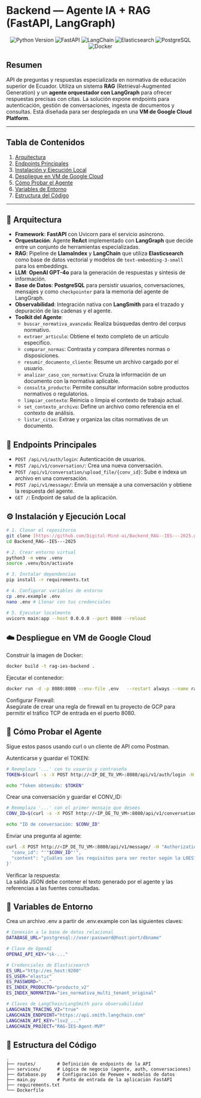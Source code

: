 # Backend — Agente IA + RAG (FastAPI, LangGraph)

<p align="center">
  <img src="https://img.shields.io/badge/Python-3.10%2B-blue?logo=python&logoColor=white" alt="Python Version">
  <img src="https://img.shields.io/badge/FastAPI-0.100%2B-green?logo=fastapi&logoColor=white" alt="FastAPI">
  <img src="https://img.shields.io/badge/LangChain-blueviolet?logo=langchain" alt="LangChain">
  <img src="https://img.shields.io/badge/Elasticsearch-orange?logo=elasticsearch" alt="Elasticsearch">
  <img src="https://img.shields.io/badge/PostgreSQL-darkblue?logo=postgresql&logoColor=white" alt="PostgreSQL">
  <img src="https://img.shields.io/badge/Docker-blue?logo=docker&logoColor=white" alt="Docker">
</p>

## Resumen

API de preguntas y respuestas especializada en normativa de educación superior de Ecuador. Utiliza un sistema **RAG** (Retrieval-Augmented Generation) y un **agente orquestador con LangGraph** para ofrecer respuestas precisas con citas. La solución expone endpoints para autenticación, gestión de conversaciones, ingesta de documentos y consultas. Está diseñada para ser desplegada en una **VM de Google Cloud Platform**.

---

## Tabla de Contenidos
1. [Arquitectura](#-arquitectura)
2. [Endpoints Principales](#-endpoints-principales)
3. [Instalación y Ejecución Local](#️-instalación-y-ejecución-local)
4. [Despliegue en VM de Google Cloud](#️-despliegue-en-vm-de-google-cloud)
5. [Cómo Probar el Agente](#-cómo-probar-el-agente)
6. [Variables de Entorno](#-variables-de-entorno)
7. [Estructura del Código](#-estructura-del-código)

---

## 🧱 Arquitectura

- **Framework**: **FastAPI** con Uvicorn para el servicio asíncrono.
- **Orquestación**: Agente **ReAct** implementado con **LangGraph** que decide entre un conjunto de herramientas especializadas.
- **RAG**: Pipeline de **LlamaIndex** y **LangChain** que utiliza **Elasticsearch** como base de datos vectorial y modelos de `text-embedding-3-small` para los embeddings.
- **LLM**: **OpenAI GPT-4o** para la generación de respuestas y síntesis de información.
- **Base de Datos**: **PostgreSQL** para persistir usuarios, conversaciones, mensajes y como `checkpointer` para la memoria del agente de LangGraph.
- **Observabilidad**: Integración nativa con **LangSmith** para el trazado y depuración de las cadenas y el agente.
- **Toolkit del Agente**:
  - `buscar_normativa_avanzada`: Realiza búsquedas dentro del corpus normativo.
  - `extraer_articulo`: Obtiene el texto completo de un artículo específico.
  - `comparar_normas`: Contrasta y compara diferentes normas o disposiciones.
  - `resumir_documento_cliente`: Resume un archivo cargado por el usuario.
  - `analizar_caso_con_normativa`: Cruza la información de un documento con la normativa aplicable.
  - `consulta_producto`: Permite consultar información sobre productos normativos o regulatorios.
  - `limpiar_contexto`: Reinicia o limpia el contexto de trabajo actual.
  - `set_contexto_archivo`: Define un archivo como referencia en el contexto de análisis.
  - `listar_citas`: Extrae y organiza las citas normativas de un documento.
## 🚀 Endpoints Principales

- `POST /api/v1/auth/login`: Autenticación de usuarios.
- `POST /api/v1/conversation/`: Crea una nueva conversación.
- `POST /api/v1/conversation/upload_file/{conv_id}`: Sube e indexa un archivo en una conversación.
- `POST /api/v1/message/`: Envía un mensaje a una conversación y obtiene la respuesta del agente.
- `GET /`: Endpoint de salud de la aplicación.

## ⚙️ Instalación y Ejecución Local

```bash
# 1. Clonar el repositorio
git clone [https://github.com/Digital-Mind-ai/Backend_RAG--IES---2025.git](https://github.com/Digital-Mind-ai/Backend_RAG--IES---2025.git)
cd Backend_RAG--IES---2025

# 2. Crear entorno virtual
python3 -m venv .venv
source .venv/bin/activate

# 3. Instalar dependencias
pip install -r requirements.txt

# 4. Configurar variables de entorno
cp .env.example .env
nano .env # Llenar con tus credenciales

# 5. Ejecutar localmente
uvicorn main:app --host 0.0.0.0 --port 8080 --reload
```

## ☁️ Despliegue en VM de Google Cloud

Construir la imagen de Docker:

```bash
docker build -t rag-ies-backend .
```

Ejecutar el contenedor:

```bash
docker run -d -p 8080:8080 --env-file .env   --restart always --name rag-backend rag-ies-backend
```

Configurar Firewall:  
Asegúrate de crear una regla de firewall en tu proyecto de GCP para permitir el tráfico TCP de entrada en el puerto 8080.

## 🧪 Cómo Probar el Agente

Sigue estos pasos usando curl o un cliente de API como Postman.

Autenticarse y guardar el TOKEN:

```bash
# Reemplaza '...' con tu usuario y contraseña
TOKEN=$(curl -s -X POST http://<IP_DE_TU_VM>:8080/api/v1/auth/login -H "Content-Type: application/json" -d '{"username":"...","password":"..."}' | jq -r .data.token)

echo "Token obtenido: $TOKEN"
```

Crear una conversación y guardar el CONV_ID:

```bash
# Reemplaza '...' con el primer mensaje que desees
CONV_ID=$(curl -s -X POST http://<IP_DE_TU_VM>:8080/api/v1/conversation/ -H "Authorization: Bearer $TOKEN" -H "Content-Type: application/json" -d '{"firstMessage": "Hola, necesito ayuda con una consulta."}' | jq -r .data.id)

echo "ID de conversación: $CONV_ID"
```

Enviar una pregunta al agente:

```bash
curl -X POST http://<IP_DE_TU_VM>:8080/api/v1/message/ -H "Authorization: Bearer $TOKEN" -H "Content-Type: application/json" -d '{
  "conv_id": "'"$CONV_ID"'",
  "content": "¿Cuáles son los requisitos para ser rector según la LOES?"
}'
```

Verificar la respuesta:  
La salida JSON debe contener el texto generado por el agente y las referencias a las fuentes consultadas.

## 🔑 Variables de Entorno

Crea un archivo .env a partir de .env.example con las siguientes claves:

```bash
# Conexión a la base de datos relacional
DATABASE_URL="postgresql://user:password@host:port/dbname"

# Clave de OpenAI
OPENAI_API_KEY="sk-..."

# Credenciales de Elasticsearch
ES_URL="http://es_host:9200"
ES_USER="elastic"
ES_PASSWORD="..."
ES_INDEX_PRODUCTO="producto_v2"
ES_INDEX_NORMATIVA="ies_normativa_multi_tenant_original"

# Claves de LangChain/LangSmith para observabilidad
LANGCHAIN_TRACING_V2="true"
LANGCHAIN_ENDPOINT="https://api.smith.langchain.com"
LANGCHAIN_API_KEY="lsv2_..."
LANGCHAIN_PROJECT="RAG-IES-Agent-MVP"
```

## 🧩 Estructura del Código

```
.
├── routes/        # Definición de endpoints de la API
├── services/      # Lógica de negocio (agente, auth, conversaciones)
├── database.py    # Configuración de Peewee + modelos de datos
├── main.py        # Punto de entrada de la aplicación FastAPI
├── requirements.txt
└── Dockerfile
```
